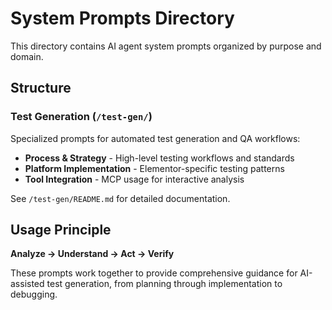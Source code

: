 # System Prompts Directory

This directory contains AI agent system prompts organized by purpose and domain.

## Structure

### Test Generation (`/test-gen/`)
Specialized prompts for automated test generation and QA workflows:
- **Process & Strategy** - High-level testing workflows and standards
- **Platform Implementation** - Elementor-specific testing patterns
- **Tool Integration** - MCP usage for interactive analysis

See `/test-gen/README.md` for detailed documentation.

## Usage Principle
**Analyze → Understand → Act → Verify**

These prompts work together to provide comprehensive guidance for AI-assisted test generation, from planning through implementation to debugging.
